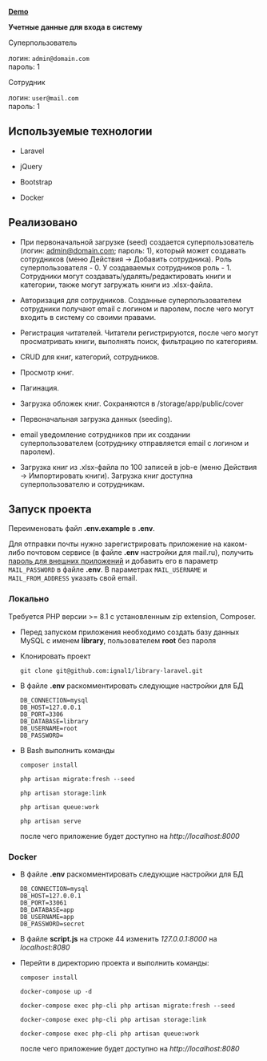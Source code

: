 **[Demo](http://84.38.180.229:86)**

**Учетные данные для входа в систему**

Суперпользователь

логин: `admin@domain.com`  
пароль: 1

Сотрудник

логин: `user@mail.com`  
пароль: 1

## Используемые технологии

- Laravel

- jQuery

- Bootstrap

- Docker

## Реализовано

- При первоначальной загрузке (seed) создается суперпользователь (логин: admin@domain.com; пароль: 1), который может создавать сотрудников (меню Действия -> Добавить сотрудника). Роль суперпользователя - 0. У создаваемых сотрудников роль - 1. Сотрудники могут создавать/удалять/редактировать книги и категории, также могут загружать книги из .xlsx-файла.

- Авторизация для сотрудников. Созданные суперпользователем сотрудники получают email с логином и паролем, после чего могут входить в систему со своими правами.

- Регистрация читателей. Читатели регистрируются, после чего могут просматривать книги, выполнять поиск, фильтрацию по категориям.

- CRUD для книг, категорий, сотрудников.

- Просмотр книг.

- Пагинация.

- Загрузка обложек книг. Сохраняются в /storage/app/public/cover

- Первоначальная загрузка данных (seeding).

- email уведомление сотрудников при их создании суперпользователем (сотруднику отправляется email с логином и паролем).

- Загрузка книг из .xlsx-файла по 100 записей в job-е (меню Действия -> Импортировать книги). Загрузка книг доступна суперпользователю и сотрудникам.

## Запуск проекта

Переименовать файл **.env.example** в **.env**.

Для отправки почты нужно зарегистрировать приложение на каком-либо почтовом сервисе (в файле **.env** настройки для mail.ru), получить [пароль для внешних приложений](https://help.mail.ru/mail/security/protection/external) и добавить его в параметр `MAIL_PASSWORD` в файле **.env**. В параметрах `MAIL_USERNAME` и `MAIL_FROM_ADDRESS` указать свой email.

### Локально

Требуется PHP версии >= 8.1 с установленным zip extension, Composer.

- Перед запуском приложения необходимо создать базу данных MySQL с именем **library**, пользователем **root** без пароля

- Клонировать проект

  `git clone git@github.com:ignal1/library-laravel.git`

- В файле **.env** раскомментировать следующие настройки для БД

    ```
    DB_CONNECTION=mysql
    DB_HOST=127.0.0.1
    DB_PORT=3306
    DB_DATABASE=library
    DB_USERNAME=root
    DB_PASSWORD=
    ```

- В Bash выполнить команды

  `composer install`

  `php artisan migrate:fresh --seed`

  `php artisan storage:link`

  `php artisan queue:work`

  `php artisan serve`

  после чего приложение будет доступно на *http://localhost:8000*

### Docker

- В файле **.env** раскомментировать следующие настройки для БД

    ```
    DB_CONNECTION=mysql
    DB_HOST=127.0.0.1
    DB_PORT=33061
    DB_DATABASE=app
    DB_USERNAME=app
    DB_PASSWORD=secret
    ```
  
- В файле **script.js** на строке 44 изменить *127.0.0.1:8000* на *localhost:8080*
  
- Перейти в директорию проекта и выполнить команды:

  `composer install`

  `docker-compose up -d`

  `docker-compose exec php-cli php artisan migrate:fresh --seed`
  
  `docker-compose exec php-cli php artisan storage:link`
  
  `docker-compose exec php-cli php artisan queue:work`

  после чего приложение будет доступно на *http://localhost:8080*



